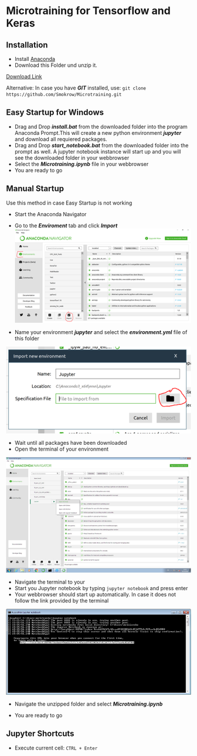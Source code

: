 # Microtraining for Tensorflow and Keras


## Installation

* Install [Anaconda](https://www.anaconda.com/download/)
* Download this Folder und unzip it.

[Download Link](https://github.com/Smokrow/Microtraining/archive/master.zip)

Alternative: In case you have ***GIT*** installed, use:
 `git clone https://github.com/Smokrow/Microtraining.git`

## Easy Startup for Windows
* Drag and Drop ***install.bat*** from the downloaded folder into the program Anaconda Prompt.This will create a new python environment ***jupyter*** and download all requiered packages.
* Drag and Drop ***start_notebook.bat*** from the downloaded folder into the prompt as well. A jupyter notebook instance will start up and you will see the downloaded folder in your webbrowser
* Select the ***Microtraining.ipynb*** file in your webbrowser
* You are ready to go

## Manual Startup
Use this method in case Easy Startup is not working

* Start the Anaconda Navigator

* Go to the ***Enviroment*** tab and click ***Import***
![Import](./Pictures/Install_conda.PNG)
* Name your environment ***jupyter*** and select the ***environment.yml*** file of this folder

![Select](./Pictures/Select_file.PNG)

* Wait until all packages have been downloaded
* Open the terminal of your environment

![Open](./Pictures/Open_Terminal.PNG)

* Navigate the terminal to your
* Start you Jupyter notebook by typing `jupyter notebook` and press enter
* Your webbrowser should start up automatically. In case it does not follow the link provided by the terminal

![follow](./Pictures/follow_link.PNG)

* Navigate the unzipped folder and select ***Microtraining.ipynb***

* You are ready to go

## Jupyter Shortcuts
* Execute current cell:
`CTRL + Enter`
